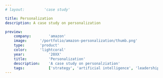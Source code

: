 ```yaml
---
# layout:         'case study'

title: Personalization
description: A case study on personalization

preview:
    company:        'amazon'
    image:      '/portfolio/amazon-personalization/thumb.png'
    type:       'product'
    color:      'lightcoral'
    year:           '20XX'
    title:          'Personalization'
    description:    'A case study on personalziation'
    tags:           ['strategy', 'artificial intelligence', 'leadership']
---
```


<script setup>
    import PortfolioPage from '@components/PortfolioPage';
</script>

<PortfolioPage pcolor="lightcoral">
    <template v-slot:title>Personalization</template>
    <template v-slot:year>20XX</template>
    <template v-slot:company>Amazon</template>
    <template v-slot:hero>
      <img src="/portfolio/rocket-ironbear/thumb.png">
    </template>
    <template v-slot:challenge>
        <p>There was no personalization
        Very little of the RKT experience was personalized.
        Clients expected it but Rocket didn’t provide it.
        Multiple industry reports and competitive analysis showed fintech clients expected a personalized experience which also contributes to higher revenues and increased trust specifically for fintech, a large body of client feedback corroborated that.</p>
    </template>
    <template v-slot:outcome>
      <p>We increased Rocket Mortgage's client experience scores and mortgage lead success KPIs by launching a new full-browser, generative AI & human-agent chat experience at the end of the primary digital lead form. This product also overhauled the conversational AI architectural foundation establishing a more robust and centralized conversational AI API.</p>
    </template>
    <template v-slot:process>
      <h4>Validate Assumptions</h4>
      <p>We assumed people clients didn't like the dead-end and the disjointed experience of receiving a phone call from a mortgage banker within seconds of filling out a form. We also assumed most clients would prefer a chat experience with a mortgage banker versus a phone call. So, we asked clients what they wanted to do at the end of the form, get a call or chat. We ran this "smoke test" for two weeks on a slice of traffic. The results strongly indicated <strong>clients at the end of the lead form preferred chatting versus getting a phone call.</strong></p>
      <h4>Design</h4>
      <p>We created a full-screen/full-browser conversational UI that enabled clients to chat with our conversational AI and mortgage bankers. The AI was powered by ChatGPT and integrated with Salesforce for mortgage banker chats. We also added light personalization by leveraging client info gathered from the lead form including their name, property type, and local time of day.</p>
      <h4>Derisking</h4>
      <p>Mortgage bankers aren't staffed 24/7 yet launching during core hours poses the highest business risk. We found that a large percentage of clients submit leads during after hours, aren't able to get immediate help, and have lower success rates. This presented us with the opportunity for lower risk and greater positive impact. Aligning with the banking business, we staffed mortgage chat bankers during after hours.</p>
    </template>
</PortfolioPage>